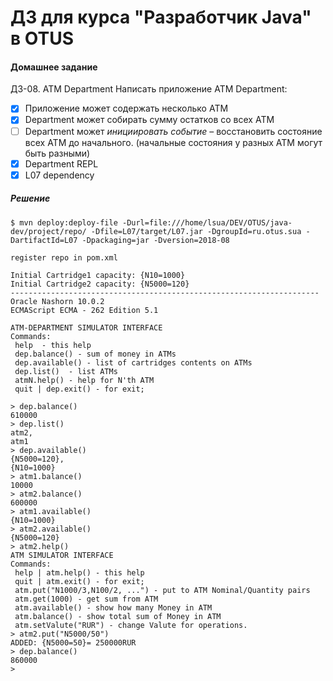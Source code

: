 ﻿# ДЗ для курса "Разработчик Java" в OTUS


#### Домашнее задание

ДЗ-08. ATM Department
Написать приложение ATM Department:
- [x] Приложение может содержать несколько ATM
- [x] Department может собирать сумму остатков со всех ATM
- [ ] Department может _инициировать событие_ – восстановить состояние всех ATM до начального. (начальные состояния у разных ATM могут быть разными) 
- [x] Department REPL
- [x] L07 dependency

##### Решение

```
$ mvn deploy:deploy-file -Durl=file:///home/lsua/DEV/OTUS/java-dev/project/repo/ -Dfile=L07/target/L07.jar -DgroupId=ru.otus.sua -DartifactId=L07 -Dpackaging=jar -Dversion=2018-08

register repo in pom.xml
```


``` 
Initial Cartridge1 capacity: {N10=1000}
Initial Cartridge2 capacity: {N5000=120}
---------------------------------------------------------------------
Oracle Nashorn 10.0.2
ECMAScript ECMA - 262 Edition 5.1

ATM-DEPARTMENT SIMULATOR INTERFACE
Commands:
 help  - this help
 dep.balance() - sum of money in ATMs
 dep.available() - list of cartridges contents on ATMs
 dep.list()  - list ATMs
 atmN.help() - help for N'th ATM
 quit | dep.exit() - for exit;

> dep.balance()
610000
> dep.list()
atm2,
atm1
> dep.available()
{N5000=120},
{N10=1000}
> atm1.balance()
10000
> atm2.balance()
600000
> atm1.available()
{N10=1000}
> atm2.available()
{N5000=120}
> atm2.help()
ATM SIMULATOR INTERFACE
Commands:
 help | atm.help() - this help
 quit | atm.exit() - for exit;
 atm.put("N1000/3,N100/2, ...") - put to ATM Nominal/Quantity pairs
 atm.get(1000) - get sum from ATM
 atm.available() - show how many Money in ATM
 atm.balance() - show total sum of Money in ATM
 atm.setValute("RUR") - change Valute for operations.
> atm2.put("N5000/50")
ADDED: {N5000=50}= 250000RUR
> dep.balance()
860000
> 
```

